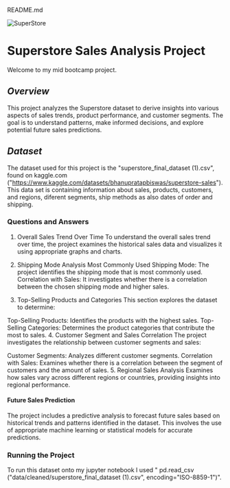 README.md

![SuperStore](https://encrypted-tbn0.gstatic.com/images?q=tbn:ANd9GcTxwKELPFWrLdCrjO8Ysea5-iMyiOrkaItxKg&usqp=CAU)

# **Superstore Sales Analysis Project**
Welcome to my mid bootcamp project.


## *Overview*
This project analyzes the Superstore dataset to derive insights into various aspects of sales trends, product performance, and customer segments. The goal is to understand patterns, make informed decisions, and explore potential future sales predictions.

## *Dataset*
The dataset used for this project is the "superstore_final_dataset (1).csv", found on kaggle.com ("https://www.kaggle.com/datasets/bhanupratapbiswas/superstore-sales"). This data set is containing information about sales, products, customers, and regions, diferent segments, ship methods as also dates of order and shipping.

### **Questions and Answers**
1. Overall Sales Trend Over Time
To understand the overall sales trend over time, the project examines the historical sales data and visualizes it using appropriate graphs and charts.

2. Shipping Mode Analysis
Most Commonly Used Shipping Mode: The project identifies the shipping mode that is most commonly used.
Correlation with Sales: It investigates whether there is a correlation between the chosen shipping mode and higher sales.
3. Top-Selling Products and Categories
This section explores the dataset to determine:

Top-Selling Products: Identifies the products with the highest sales.
Top-Selling Categories: Determines the product categories that contribute the most to sales.
4. Customer Segment and Sales Correlation
The project investigates the relationship between customer segments and sales:

Customer Segments: Analyzes different customer segments.
Correlation with Sales: Examines whether there is a correlation between the segment of customers and the amount of sales.
5. Regional Sales Analysis
Examines how sales vary across different regions or countries, providing insights into regional performance.

#### Future Sales Prediction
The project includes a predictive analysis to forecast future sales based on historical trends and patterns identified in the dataset. This involves the use of appropriate machine learning or statistical models for accurate predictions.

### Running the Project
To run this dataset onto my jupyter notebook I used " pd.read_csv ("data/cleaned/superstore_final_dataset (1).csv", encoding="ISO-8859-1")".
 

